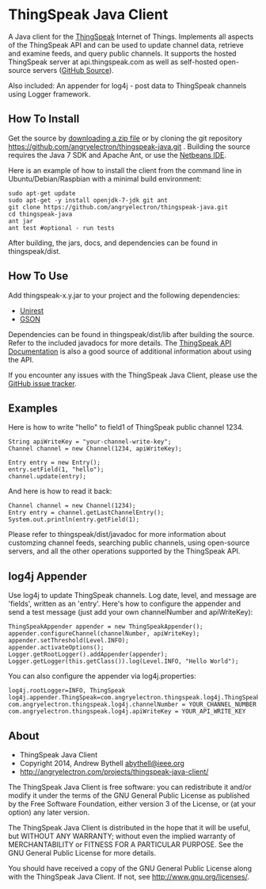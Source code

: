 ThingSpeak Java Client 
===
A Java client for the [ThingSpeak](http://thingspeak.com) Internet of 
Things.  Implements all aspects of the ThingSpeak API and can be used to 
update channel data, retrieve and examine feeds, and query public channels. 
It supports the hosted ThingSpeak server at api.thingspeak.com as well 
as self-hosted open-source servers ([GitHub Source](https://github.com/iobridge/thingspeak)). 

Also included:  An appender for log4j - post data to ThingSpeak channels using Logger
framework.

How To Install
---
Get the source by [downloading a zip file](https://github.com/angryelectron/thingspeak-java/archive/master.zip)
or by cloning the git repository https://github.com/angryelectron/thingspeak-java.git .
Building the source requires the Java 7 SDK and Apache Ant, or use the [Netbeans IDE](http://netbeans.org). 

Here is an example of how to install the client from the command line in Ubuntu/Debian/Raspbian with a minimal build environment:

```
sudo apt-get update
sudo apt-get -y install openjdk-7-jdk git ant
git clone https://github.com/angryelectron/thingspeak-java.git
cd thingspeak-java
ant jar
ant test #optional - run tests 
```

After building, the jars, docs, and dependencies can be found in thingspeak/dist.

How To Use
---
Add thingspeak-x.y.jar to your project and the following dependencies:

* [Unirest](http://unirest.io) 
* [GSON](http://code.google.com/p/google-gson/) 

Dependencies can be found in thingspeak/dist/lib after building the source.  Refer to the included javadocs for more details.  The [ThingSpeak API Documentation](http://community.thingspeak.com/documentation/api/#thingspeak_api)
is also a good source of additional information about using the API.

If you encounter any issues with the ThingSpeak Java Client, please use the [GitHub issue tracker](https://github.com/angryelectron/thingspeak-java/issues).

Examples
---
Here is how to write "hello" to field1 of ThingSpeak public channel 1234. 

```
String apiWriteKey = "your-channel-write-key";
Channel channel = new Channel(1234, apiWriteKey);

Entry entry = new Entry();
entry.setField(1, "hello");
channel.update(entry);
```

And here is how to read it back:

```
Channel channel = new Channel(1234);
Entry entry = channel.getLastChannelEntry();
System.out.println(entry.getField(1);
```

Please refer to thingspeak/dist/javadoc for more information about customzing channel feeds, searching public channels, using open-source servers, and all the other operations supported by the ThingSpeak API.

log4j Appender
---
Use log4j to update ThingSpeak channels.  Log date, level, and message are 'fields',
written as an 'entry'.  Here's how to configure the appender and send a test 
message (just add your own channelNumber and apiWriteKey):

```
ThingSpeakAppender appender = new ThingSpeakAppender();
appender.configureChannel(channelNumber, apiWriteKey);
appender.setThreshold(Level.INFO);
appender.activateOptions();
Logger.getRootLogger().addAppender(appender);
Logger.getLogger(this.getClass()).log(Level.INFO, "Hello World");
```

You can also configure the appender via log4j.properties:

```
log4j.rootLogger=INFO, ThingSpeak
log4j.appender.ThingSpeak=com.angryelectron.thingspeak.log4j.ThingSpeakAppender
com.angryelectron.thingspeak.log4j.channelNumber = YOUR_CHANNEL_NUMBER
com.angryelectron.thingspeak.log4j.apiWriteKey = YOUR_API_WRITE_KEY
```

About
---
* ThingSpeak Java Client 
* Copyright 2014, Andrew Bythell <abythell@ieee.org>
* http://angryelectron.com/projects/thingspeak-java-client/
 
The ThingSpeak Java Client is free software: you can redistribute it and/or
modify it under the terms of the GNU General Public License as published by
the Free Software Foundation, either version 3 of the License, or (at your
option) any later version.

The ThingSpeak Java Client is distributed in the hope that it will be useful,
but WITHOUT ANY WARRANTY; without even the implied warranty of
MERCHANTABILITY or FITNESS FOR A PARTICULAR PURPOSE. See the GNU General
Public License for more details.

You should have received a copy of the GNU General Public License along with
the ThingSpeak Java Client. If not, see <http://www.gnu.org/licenses/>.

